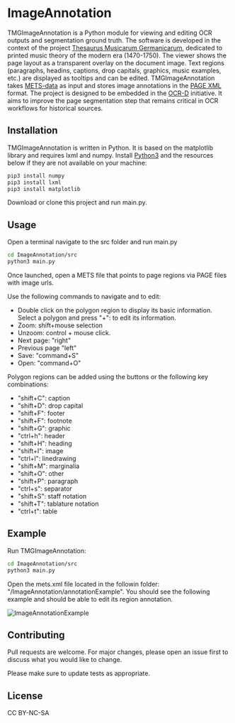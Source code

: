 # ImageAnnotation

TMGImageAnnotation is a Python module for viewing and editing OCR outputs and segmentation ground truth. The software is developed in the context of the project [Thesaurus Musicarum Germanicarum](http://tmg.huma-num.fr/), dedicated to  printed music theory of the modern era (1470-1750). The viewer shows the page layout as a transparent overlay on the document image. Text regions  (paragraphs, headins, captions, drop capitals, graphics, music examples, etc.) are displayed as tooltips and can be edited.
TMGImageAnnotation takes [METS-data](http://www.loc.gov/standards/mets/) as input and stores image annotations in the [PAGE XML](https://github.com/PRImA-Research-Lab/PAGE-XML/wiki) format. The project is designed to be embedded in the [OCR-D](https://ocr-d.de/) initiative. It aims to improve the page segmentation step that remains critical in OCR workflows for historical sources.


## Installation

TMGImageAnnotation is written in Python. It is based on the matplotlib library and requires lxml and numpy. Install [Python3](https://www.python.org/downloads/release/python-377/) and the resources below if they are not available on your machine:

```bash
pip3 install numpy
pip3 install lxml
pip3 install matplotlib
```
Download or clone this project and run main.py.

## Usage

Open a terminal navigate to the src folder and run main.py
```bash
cd ImageAnnotation/src 
python3 main.py
```

Once launched, open a METS file that points to page regions via PAGE files with image urls. 

Use the following commands to navigate and to edit:
* Double click on the polygon region to display its basic information. Select a polygon and press "+": to edit its information. 
* Zoom: shift+mouse selection
* Unzoom: control + mouse click.
* Next page: "right"
* Previous page "left"
* Save: "command+S"
* Open: "command+O"


Polygon regions can be added using the buttons or the following key combinations: 
* "shift+C": caption
* "shift+D": drop capital
* "shift+F": footer
* "shift+F": footnote
* "shift+G": graphic
* "ctrl+h": header
* "shift+H": heading
* "shift+I": image
* "ctrl+l": linedrawing
* "shift+M": marginalia
* "shift+O": other
* "shift+P": paragraph
* "ctrl+s": separator
* "shift+S": staff notation
* "shift+T": tablature notation
* "ctrl+t": table




## Example
Run TMGImageAnnotation:


```bash
cd ImageAnnotation/src 
python3 main.py
```
Open the mets.xml file located in the followin folder: "/ImageAnnotation/annotationExample".
You should see the following example and should be able to edit its region annotation.

![ImageAnnotationExample](https://github.com/guillotel-nothmann/imageAnnotation/blob/master/ImageAnnotation/annotationExample/annotationExemple.png?raw=true)
          

## Contributing
Pull requests are welcome. For major changes, please open an issue first to discuss what you would like to change.

Please make sure to update tests as appropriate. 
## License
CC BY-NC-SA 
